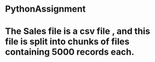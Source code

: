 # PythonAssignment
# The Sales file is a csv file , and this file is split into chunks of files containing 5000 records each.
